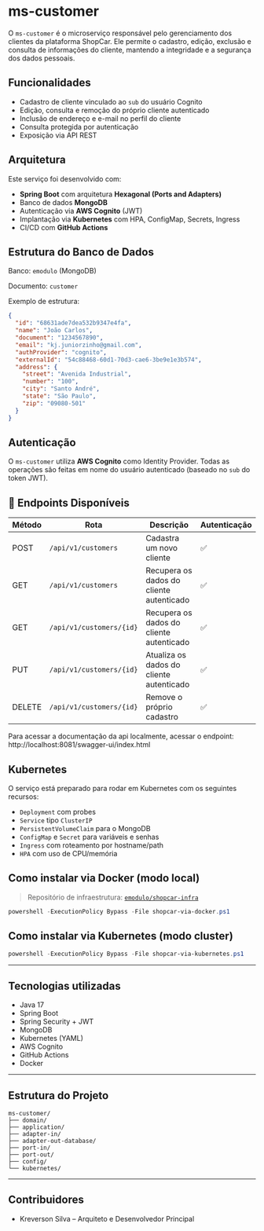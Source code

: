 # ms-customer

O `ms-customer` é o microserviço responsável pelo gerenciamento dos clientes da plataforma ShopCar. Ele permite o cadastro, edição, exclusão e consulta de informações do cliente, mantendo a integridade e a segurança dos dados pessoais.

## Funcionalidades

- Cadastro de cliente vinculado ao `sub` do usuário Cognito
- Edição, consulta e remoção do próprio cliente autenticado
- Inclusão de endereço e e-mail no perfil do cliente
- Consulta protegida por autenticação
- Exposição via API REST

## Arquitetura

Este serviço foi desenvolvido com:

- **Spring Boot** com arquitetura **Hexagonal (Ports and Adapters)**
- Banco de dados **MongoDB**
- Autenticação via **AWS Cognito** (JWT)
- Implantação via **Kubernetes** com HPA, ConfigMap, Secrets, Ingress
- CI/CD com **GitHub Actions**

## Estrutura do Banco de Dados

Banco: `emodulo` (MongoDB)

Documento: `customer`

Exemplo de estrutura:

```json
{
  "id": "68631ade7dea532b9347e4fa",
  "name": "João Carlos",
  "document": "1234567890",
  "email": "kj.juniorzinho@gmail.com",
  "authProvider": "cognito",
  "externalId": "54c88468-60d1-70d3-cae6-3be9e1e3b574",
  "address": {
    "street": "Avenida Industrial",
    "number": "100",
    "city": "Santo André",
    "state": "São Paulo",
    "zip": "09080-501"
  }
}
```

## Autenticação

O `ms-customer` utiliza **AWS Cognito** como Identity Provider. Todas as operações são feitas em nome do usuário autenticado (baseado no `sub` do token JWT).

## 📡 Endpoints Disponíveis

| Método | Rota                     | Descrição                                 | Autenticação |
|--------|--------------------------|--------------------------------------------|-------------|
| POST   | `/api/v1/customers`      | Cadastra um novo cliente                   | ✅          |
| GET    | `/api/v1/customers`      | Recupera os dados do cliente autenticado   | ✅          |
| GET    | `/api/v1/customers/{id}` | Recupera os dados do cliente autenticado   | ✅          |
| PUT    | `/api/v1/customers/{id}` | Atualiza os dados do cliente autenticado   | ✅          |
| DELETE | `/api/v1/customers/{id}` | Remove o próprio cadastro                  | ✅          |

Para acessar a documentação da api localmente, acessar o endpoint: http://localhost:8081/swagger-ui/index.html

## Kubernetes

O serviço está preparado para rodar em Kubernetes com os seguintes recursos:

- `Deployment` com probes
- `Service` tipo `ClusterIP`
- `PersistentVolumeClaim` para o MongoDB
- `ConfigMap` e `Secret` para variáveis e senhas
- `Ingress` com roteamento por hostname/path
- `HPA` com uso de CPU/memória

## Como instalar via Docker (modo local)

> Repositório de infraestrutura: [`emodulo/shopcar-infra`](https://github.com/emodulo/shopcar-infra)

```powershell
powershell -ExecutionPolicy Bypass -File shopcar-via-docker.ps1
```

## Como instalar via Kubernetes (modo cluster)

```powershell
powershell -ExecutionPolicy Bypass -File shopcar-via-kubernetes.ps1
```

---

## Tecnologias utilizadas

- Java 17
- Spring Boot
- Spring Security + JWT
- MongoDB
- Kubernetes (YAML)
- AWS Cognito
- GitHub Actions
- Docker

---

## Estrutura do Projeto

```
ms-customer/
├── domain/
├── application/
├── adapter-in/
├── adapter-out-database/
├── port-in/
├── port-out/
├── config/
└── kubernetes/
```

---

## Contribuidores

- Kreverson Silva – Arquiteto e Desenvolvedor Principal